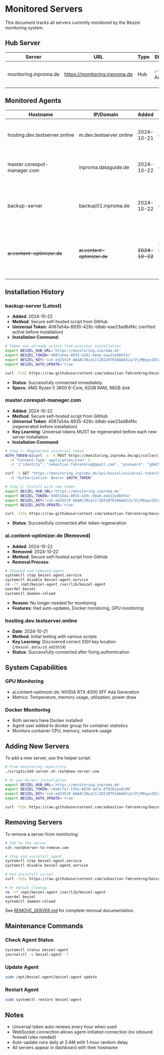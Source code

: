 # Monitored Servers

This document tracks all servers currently monitored by the Beszel monitoring system.

## Hub Server

| Server | URL | Type | Status | Notes |
|--------|-----|------|--------|-------|
| monitoring.inproma.de | https://monitoring.inproma.de | Hub | ✅ Active | Docker deployment with nginx proxy |

## Monitored Agents

| Hostname | IP/Domain | Added | Status | Specs | Notes |
|----------|-----------|-------|--------|-------|-------|
| hosting.dev.testserver.online | m.dev.testserver.online | 2024-10-21 | ✅ Active | Linux | First agent, used for testing WebSocket mode |
| master.corespot-manager.com | inproma.dataguide.de | 2024-10-22 | ✅ Active | 16 CPU, 61GB RAM, Docker | Production server |
| backup-server | backup01.inproma.de | 2024-10-22 | ✅ Active | 6 CPU (AMD Ryzen 5 3600), 62GB RAM | Backup server |
| ~~ai.content-optimizer.de~~ | ~~ai.content-optimizer.de~~ | ~~2024-10-22~~ | ❌ Removed 2024-10-22 | ~~20 CPU, 62GB RAM, RTX 4000 GPU, Docker~~ | ~~Production AI server with GPU monitoring~~ |

## Installation History

### backup-server (Latest)
- **Added**: 2024-10-22
- **Method**: Secure self-hosted script from GitHub
- **Universal Token**: 4087a54a-8935-426c-b8ab-eae23ad8df4c (verified active before installation)
- **Installation Command**:
```bash
# Token was already active from previous installation
export BESZEL_HUB_URL='https://monitoring.inproma.de'
export BESZEL_TOKEN='4087a54a-8935-426c-b8ab-eae23ad8df4c'
export BESZEL_KEY='ssh-ed25519 AAAAC3NzaC1lZDI1NTE5AAAAILG/StjM0ypoZOCqF+lLrqznYd4y45GKaKGOB6RbXc2H'
export BESZEL_AUTO_UPDATE='true'

curl -fsSL https://raw.githubusercontent.com/sebastian-fahrenkrog/beszel-monitoring/main/scripts/install-beszel-agent.sh | bash -s -- install
```
- **Status**: Successfully connected immediately
- **Specs**: AMD Ryzen 5 3600 6-Core, 62GB RAM, 98GB disk

### master.corespot-manager.com
- **Added**: 2024-10-22
- **Method**: Secure self-hosted script from GitHub
- **Universal Token**: 4087a54a-8935-426c-b8ab-eae23ad8df4c (regenerated before installation)
- **Key Learning**: Universal tokens MUST be regenerated before each new server installation
- **Installation Command**:
```bash
# Step 1: Regenerate universal token
AUTH_TOKEN=$(curl -s -X POST https://monitoring.inproma.de/api/collections/users/auth-with-password \
  -H "Content-Type: application/json" \
  -d '{"identity": "sebastian.fahrenkrog@gmail.com", "password": "gOACNFz1TvdT8r"}' | jq -r '.token')

curl -X GET "https://monitoring.inproma.de/api/beszel/universal-token?enable=1" \
  -H "Authorization: Bearer $AUTH_TOKEN"

# Step 2: Install with new token
export BESZEL_HUB_URL='https://monitoring.inproma.de'
export BESZEL_TOKEN='4087a54a-8935-426c-b8ab-eae23ad8df4c'
export BESZEL_KEY='ssh-ed25519 AAAAC3NzaC1lZDI1NTE5AAAAILG/StjM0ypoZOCqF+lLrqznYd4y45GKaKGOB6RbXc2H'
export BESZEL_AUTO_UPDATE='true'

curl -fsSL https://raw.githubusercontent.com/sebastian-fahrenkrog/beszel-monitoring/main/scripts/install-beszel-agent.sh | bash -s -- install
```
- **Status**: Successfully connected after token regeneration

### ai.content-optimizer.de (Removed)
- **Added**: 2024-10-22
- **Removed**: 2024-10-22
- **Method**: Secure self-hosted script from GitHub
- **Removal Process**:
```bash
# Stopped and removed agent
systemctl stop beszel-agent.service
systemctl disable beszel-agent.service
rm -rf /opt/beszel-agent /var/lib/beszel-agent
userdel beszel
systemctl daemon-reload
```
- **Reason**: No longer needed for monitoring
- **Features**: Had auto-updates, Docker monitoring, GPU monitoring

### hosting.dev.testserver.online
- **Date**: 2024-10-21
- **Method**: Initial testing with various scripts
- **Key Learning**: Discovered correct SSH key location (`/beszel_data/id_ed25519`)
- **Status**: Successfully connected after fixing authentication

## System Capabilities

### GPU Monitoring
- ai.content-optimizer.de: NVIDIA RTX 4000 SFF Ada Generation
- Metrics: Temperature, memory usage, utilization, power draw

### Docker Monitoring
- Both servers have Docker installed
- Agent user added to docker group for container statistics
- Monitors container CPU, memory, network usage

## Adding New Servers

To add a new server, use the helper script:

```bash
# From monitoring repository
./scripts/add-server.sh root@new-server.com

# Or use direct installation
export BESZEL_HUB_URL='https://monitoring.inproma.de'
export BESZEL_TOKEN='c8a8c7a7-135a-4818-ad7a-0f8581aadc96'
export BESZEL_KEY='ssh-ed25519 AAAAC3NzaC1lZDI1NTE5AAAAILG/StjM0ypoZOCqF+lLrqznYd4y45GKaKGOB6RbXc2H'
export BESZEL_AUTO_UPDATE='true'

curl -fsSL https://raw.githubusercontent.com/sebastian-fahrenkrog/beszel-monitoring/main/scripts/install-beszel-agent.sh | sudo -E bash -s -- install
```

## Removing Servers

To remove a server from monitoring:

```bash
# SSH to the server
ssh root@server-to-remove.com

# Stop and uninstall agent
systemctl stop beszel-agent.service
systemctl disable beszel-agent.service

# Use uninstall script
curl -fsSL https://raw.githubusercontent.com/sebastian-fahrenkrog/beszel-monitoring/main/scripts/install-beszel-agent.sh | bash -s -- uninstall

# Or manual cleanup
rm -rf /opt/beszel-agent /var/lib/beszel-agent
userdel beszel
systemctl daemon-reload
```

See [REMOVE_SERVER.md](REMOVE_SERVER.md) for complete removal documentation.

## Maintenance Commands

### Check Agent Status
```bash
systemctl status beszel-agent
journalctl -u beszel-agent -f
```

### Update Agent
```bash
sudo /opt/beszel-agent/beszel-agent update
```

### Restart Agent
```bash
sudo systemctl restart beszel-agent
```

## Notes

- Universal token auto-renews every hour when used
- WebSocket connection allows agent-initiated connection (no inbound firewall rules needed)
- Auto-update runs daily at 3 AM with 1-hour random delay
- All servers appear in dashboard with their hostname
